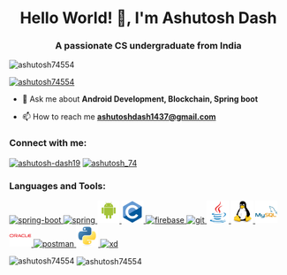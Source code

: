 <h1 align="center">Hello World! 👋, I'm Ashutosh Dash</h1>
<h3 align="center">A passionate CS undergraduate from India</h3>

<p align="left"> <img src="https://komarev.com/ghpvc/?username=ashutosh74554&label=Profile%20views&color=0e75b6&style=flat" alt="ashutosh74554" /> </p>

<p align="left"> <a href="https://github.com/ryo-ma/github-profile-trophy"><img src="https://github-profile-trophy.vercel.app/?username=ashutosh74554" alt="ashutosh74554" /></a> </p>

- 💬 Ask me about **Android Development, Blockchain, Spring boot**

- 📫 How to reach me **ashutoshdash1437@gmail.com**

<h3 align="left">Connect with me:</h3>
<p align="left">
<a href="https://linkedin.com/in/ashutosh-dash19" target="blank"><img align="center" src="https://raw.githubusercontent.com/rahuldkjain/github-profile-readme-generator/master/src/images/icons/Social/linked-in-alt.svg" alt="ashutosh-dash19" height="30" width="40" /></a>
<a href="https://www.leetcode.com/ashutosh_74" target="blank"><img align="center" src="https://raw.githubusercontent.com/rahuldkjain/github-profile-readme-generator/master/src/images/icons/Social/leet-code.svg" alt="ashutosh_74" height="30" width="40" /></a>
</p>

<h3 align="left">Languages and Tools:</h3>
<p align="left"> <a href="https://docs.spring.io/spring-boot/community.html" target="_blank" rel="noreferrer"> <img src="https://encrypted-tbn0.gstatic.com/images?q=tbn:ANd9GcSgu8cRVSRm96BF4FEJ4DA9IROZYI1wYR0RRA&s" alt="spring-boot" width="40" height="40"/> </a> <a href="https://docs.spring.io/spring-framework/reference/index.html" target="_blank" rel="noreferrer"> <img src="https://cdn.worldvectorlogo.com/logos/spring-3.svg" alt="spring" width="40" height="40"/> </a> <a href="https://developer.android.com" target="_blank" rel="noreferrer"> <img src="https://raw.githubusercontent.com/devicons/devicon/master/icons/android/android-original-wordmark.svg" alt="android" width="40" height="40"/> </a> <a href="https://www.cprogramming.com/" target="_blank" rel="noreferrer"> <img src="https://raw.githubusercontent.com/devicons/devicon/master/icons/c/c-original.svg" alt="c" width="40" height="40"/> </a> <a href="https://firebase.google.com/" target="_blank" rel="noreferrer"> <img src="https://www.vectorlogo.zone/logos/firebase/firebase-icon.svg" alt="firebase" width="40" height="40"/> </a> <a href="https://git-scm.com/" target="_blank" rel="noreferrer"> <img src="https://www.vectorlogo.zone/logos/git-scm/git-scm-icon.svg" alt="git" width="40" height="40"/> </a> <a href="https://www.java.com" target="_blank" rel="noreferrer"> <img src="https://raw.githubusercontent.com/devicons/devicon/master/icons/java/java-original.svg" alt="java" width="40" height="40"/> </a> <a href="https://www.linux.org/" target="_blank" rel="noreferrer"> <img src="https://raw.githubusercontent.com/devicons/devicon/master/icons/linux/linux-original.svg" alt="linux" width="40" height="40"/> </a> <a href="https://www.mysql.com/" target="_blank" rel="noreferrer"> <img src="https://raw.githubusercontent.com/devicons/devicon/master/icons/mysql/mysql-original-wordmark.svg" alt="mysql" width="40" height="40"/> </a> <a href="https://www.oracle.com/" target="_blank" rel="noreferrer"> <img src="https://raw.githubusercontent.com/devicons/devicon/master/icons/oracle/oracle-original.svg" alt="oracle" width="40" height="40"/> </a> <a href="https://postman.com" target="_blank" rel="noreferrer"> <img src="https://www.vectorlogo.zone/logos/getpostman/getpostman-icon.svg" alt="postman" width="40" height="40"/> </a> <a href="https://www.python.org" target="_blank" rel="noreferrer"> <img src="https://raw.githubusercontent.com/devicons/devicon/master/icons/python/python-original.svg" alt="python" width="40" height="40"/> </a> <a href="https://www.adobe.com/products/xd.html" target="_blank" rel="noreferrer"> <img src="https://cdn.worldvectorlogo.com/logos/adobe-xd.svg" alt="xd" width="40" height="40"/> </a> </p>

<p><img align="left" src="https://github-readme-stats.vercel.app/api/top-langs?username=ashutosh74554&show_icons=true&locale=en&layout=compact" alt="ashutosh74554" /></p>

<p>&nbsp;<img align="center" src="https://github-readme-stats.vercel.app/api?username=ashutosh74554&show_icons=true&locale=en" alt="ashutosh74554" /></p>
